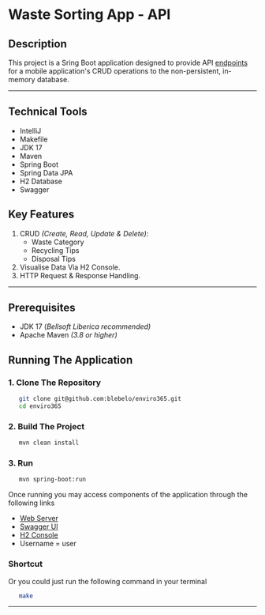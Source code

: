 # Waste Sorting App - API


## Description
This project is a Sring Boot application designed to provide API [endpoints](http://localhost:8080) for a mobile application's CRUD operations
to the non-persistent, in-memory database.
___

## Technical Tools
- IntelliJ
- Makefile
- JDK 17 
- Maven
- Spring Boot
- Spring Data JPA
- H2 Database
- Swagger

## Key Features

1. CRUD _(Create, Read, Update & Delete)_: 
    - Waste Category
    - Recycling Tips
    - Disposal Tips
2. Visualise Data Via H2 Console.
3. HTTP Request & Response Handling.
___


## Prerequisites
- JDK 17 (_Bellsoft Liberica recommended)_
- Apache Maven _(3.8 or higher)_

## Running The Application

### 1. Clone The Repository
```bash 
   git clone git@github.com:blebelo/enviro365.git
   cd enviro365
```

### 2. Build The Project
```bash
   mvn clean install
```

### 3. Run
```bash
   mvn spring-boot:run
```
Once running you may access components of the application through the following links
   - [Web Server](http://localhost:8080)
   - [Swagger UI](http://localhost:8080/swagger-ui.html)
   - [H2 Console](http://localhost:8080/h2-console)
   - Username = user
   

### Shortcut
Or you could just run the following command in your terminal
```bash
   make
```
___

